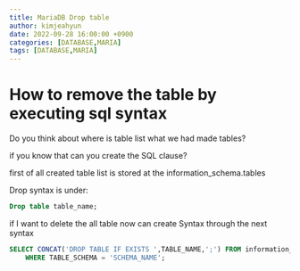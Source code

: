 ```yaml
---
title: MariaDB Drop table
author: kimjeahyun
date: 2022-09-28 16:00:00 +0900
categories: [DATABASE,MARIA]
tags: [DATABASE,MARIA]
---
```


# How to remove the table by executing sql syntax

Do you think about where is table list what we had made tables?

if you know that can you create the SQL clause?

first of all created table list is stored at the information_schema.tables


Drop syntax is under:

```sql
Drop table table_name;
```

if I want to delete the all table now can create Syntax through the next syntax

```sql
SELECT CONCAT('DROP TABLE IF EXISTS ',TABLE_NAME,';') FROM information_schema.tables
	WHERE TABLE_SCHEMA = 'SCHEMA_NAME';
```